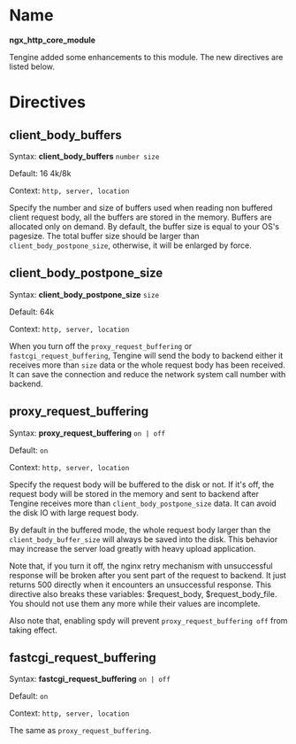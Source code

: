 # Name #

**ngx\_http\_core\_module**

Tengine added some enhancements to this module. The new directives are listed below.


# Directives #

## client\_body\_buffers ##

Syntax: **client\_body\_buffers** `number size`

Default: 16 4k/8k

Context: `http, server, location`
                                 
Specify the number and size of buffers used when reading non buffered client request body, all the buffers are stored in the memory. Buffers are allocated only on demand. By default, the buffer size is equal to your OS's pagesize. The total buffer size should be larger than `client_body_postpone_size`, otherwise, it will be enlarged by force.

## client\_body\_postpone\_size ##

Syntax: **client\_body\_postpone\_size** `size`

Default: 64k

Context: `http, server, location`

When you turn off the `proxy_request_buffering` or `fastcgi_request_buffering`, Tengine will send the body to backend either it receives more than `size` data or the whole request body has been received. It can save the connection and reduce the network system call number with backend. 
                                 
## proxy\_request\_buffering ##

Syntax: **proxy\_request\_buffering** `on | off`

Default: `on`

Context: `http, server, location`

Specify the request body will be buffered to the disk or not. If it's off, the request body will be stored in the memory and sent to backend after Tengine receives more than `client_body_postpone_size` data. It can avoid the disk IO with large request body.

By default in the buffered mode, the whole request body larger than the `client_body_buffer_size` will always be saved into the disk. This behavior may increase the server load greatly with heavy upload application.

Note that, if you turn it off, the nginx retry mechanism with unsuccessful response will be broken after you sent part of the request to backend. It just returns 500 directly when it encounters an unsuccessful response. This directive also breaks these variables: $request_body, $request_body_file. You should not use them any more while their values are incomplete.

Also note that, enabling spdy will prevent `proxy_request_buffering off` from taking effect.

## fastcgi\_request\_buffering ##

Syntax: **fastcgi\_request\_buffering** `on | off`

Default: `on`

Context: `http, server, location`

The same as `proxy_request_buffering`.

